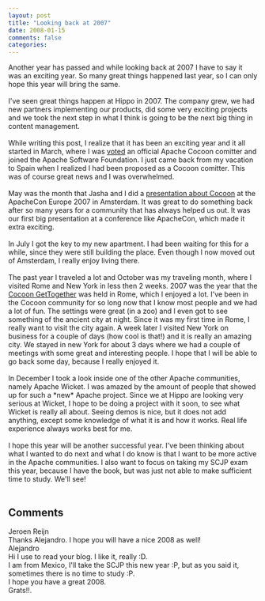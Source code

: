 ```yaml
---
layout: post
title: "Looking back at 2007"
date: 2008-01-15
comments: false
categories:
---
```


<div class='post'>
Another year has passed and while looking back at 2007 I have to say it was an exciting year. So many great things happened last year, so I can only hope this year will bring the same.<br/><br/>I've seen great things happen at Hippo in 2007. The company grew, we had new partners implementing our products, did some very exciting projects and we took the next step in what I think is going to be the next big thing in content management.<br/><br/>While writing this post, I realize that it has been an exciting year and it all started in March, where I was <a href="http://marc.info/?l=xml-cocoon-dev&m=117344957209893&w=2" target="_blank">voted</a> an official Apache Cocoon comitter and joined the Apache Software Foundation. I just came back from my vacation to Spain when I realized I had been proposed as a Cocoon comitter. This was of course great news and I was overwhelmed.<br/><br/>May was the month that Jasha and I did a <a href="http://people.apache.org/~jreijn/apachecon.html" target="_blank">presentation about Cocoon</a> at the ApacheCon Europe 2007 in Amsterdam. It was great to do something back after so many years for a community that has always helped us out. It was our first big presentation at a conference like ApacheCon, which made it extra exciting.<br/><br/>In July I got the key to my new apartment. I had been waiting for this for a while, since they were still building the place. Even though I now moved out of Amsterdam, I really enjoy living there.<br/><br/>The past year I traveled a lot and October was my traveling month, where I visited Rome and New York in less then 2 weeks. 2007 was the year that the <a href="http://www.cocoongt.org" target="_blank">Cocoon GetTogether</a> was held in Rome, which I enjoyed a lot. I've been in the Cocoon community for so long now that I know most people and we had a lot of fun. The settings were great (in a zoo) and I even got to see something of the ancient city at night. Since it was my first time in Rome, I really want to visit the city again. A week later I visited New York on business for a couple of days (how cool is that!) and it is really an amazing city. We stayed in new York for about 3 days where we had a couple of meetings with some great and interesting people. I hope that I will be able to go back some day, because I really enjoyed it.<br/><br/>In December I took a look inside one of the other Apache communities, namely Apache Wicket. I was amazed by the amount of people that showed up for such a *new* Apache project. Since we at Hippo are looking very serious at Wicket, I hope to be doing a project with it soon, to see what Wicket is really all about. Seeing demos is nice, but it does not add anything, except some knowledge of what it is and how it works. Real life experience always works best for me.<br/><br/>I hope this year will be another successful year. I've been thinking about what I wanted to do next and what I do know is that I want to be more active in the Apache communities. I also want to focus on taking my SCJP exam this year, because I have the book, but was just not able to make sufficient time to study. We'll see!<br/><br/></div>
<h2>Comments</h2>
<div class='comments'>
<div class='comment'>
<div class='author'>Jeroen Reijn</div>
<div class='content'>
Thanks Alejandro. I hope you will have a nice 2008 as well!<br></div>
</div>
<div class='comment'>
<div class='author'>Alejandro</div>
<div class='content'>
Hi I use to read your blog. I like it, really :D.<br>I am from Mexico, I'll take the SCJP this new year :P, but as you said it, sometimes there is no time to study :P.<br>I hope you have a great 2008.<br>Grats!!.<br></div>
</div>
</div>
